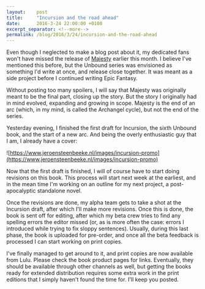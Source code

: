 ```yaml
---
layout:    post
title:     "Incursion and the road ahead"
date:      2016-3-24 22:00:00 +0100
excerpt_separator: <!--more-->
permalink: /blog/2016/3/24/incursion-and-the-road-ahead
---
```


Even though I neglected to make a blog post about it, my dedicated fans won't have missed the release of [Majesty](/books/majesty.html) earlier this month. I believe I've mentioned this before, but the Unbound series was envisioned as something I'd write at once, and release close together. It was meant as a side project before I continued writing Epic Fantasy.

<!--more-->
Without posting too many spoilers, I will say that Majesty was originally meant to be the final part, closing up the story. But the story I originally had in mind evolved, expanding and growing in scope. Majesty is the end of an arc (which, in my mind, is called the Archangel cycle), but not the end of the series.

Yesterday evening, I finished the first draft for Incursion, the sixth Unbound book, and the start of a new arc. And being the overly enthusiastic guy that I am, I already have a cover:

![https://www.jeroensteenbeeke.nl/images/incursion-promo](https://www.jeroensteenbeeke.nl/images/incursion-promo)



Now that the first draft is finished, I will of course have to start doing revisions on this book. This process will start next week at the earliest, and in the mean time I'm working on an outline for my next project, a post-apocalyptic standalone novel.

Once the revisions are done, my alpha team gets to take a shot at the Incursion draft, after which I'll make more revisions. Once this is done, the book is sent off for editing, after which my beta crew tries to find any spelling errors the editor missed (or, as is more often the case: errors I introduced while trying to fix sloppy sentences). Usually, during this last phase, the book is uploaded for pre-order, and once all the beta feedback is processed I can start working on print copies.



I've finally managed to get around to it, and print copies are now available from Lulu. Please check the book product pages for links. Eventually, they should be available through other channels as well, but getting the books ready for extended distribution requires some extra work in the print editions that I simply haven't found the time for. I'll keep you posted.